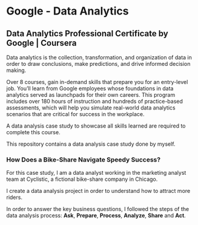 # Google - Data Analytics
## Data Analytics Professional Certificate by Google | Coursera

Data analytics is the collection, transformation, and organization of data in order to draw conclusions, make predictions, and drive informed decision making. 

Over 8 courses, gain in-demand skills that prepare you for an entry-level job. You’ll learn from Google employees whose foundations in data analytics served as launchpads for their own careers. This program includes over 180 hours of instruction and hundreds of practice-based assessments, which will help you simulate real-world data analytics scenarios that are critical for success in the workplace. 

A data analysis case study to showcase all skills learned are required to complete this course.

This repository contains a data analysis case study done by myself.


### How Does a Bike-Share Navigate Speedy Success?

For this case study, I am a data analyst working in the marketing analyst team at Cyclistic, a fictional bike-share company in Chicago.

I create a data analysis project in order to understand how to attract more riders.

In order to answer the key business questions, I followed the steps of the data analysis process: **Ask**, **Prepare**, **Process**, **Analyze**, **Share** and **Act**.
